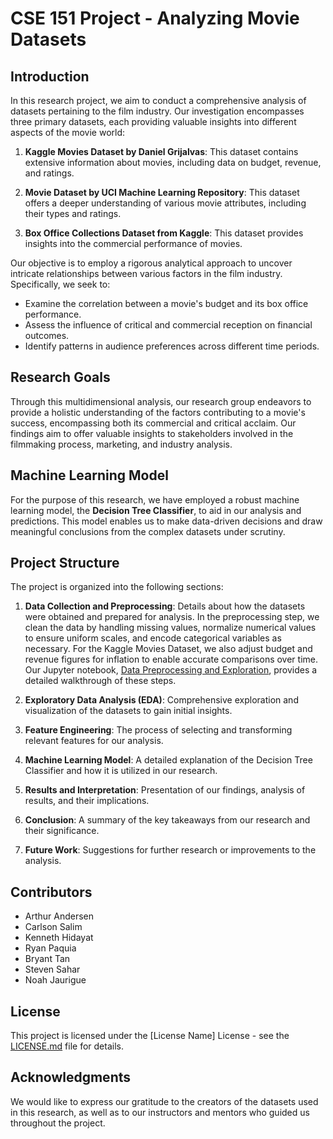 # CSE 151 Project - Analyzing Movie Datasets

## Introduction

In this research project, we aim to conduct a comprehensive analysis of datasets pertaining to the film industry. Our investigation encompasses three primary datasets, each providing valuable insights into different aspects of the movie world:

1. **Kaggle Movies Dataset by Daniel Grijalvas**: This dataset contains extensive information about movies, including data on budget, revenue, and ratings.

2. **Movie Dataset by UCI Machine Learning Repository**: This dataset offers a deeper understanding of various movie attributes, including their types and ratings.

3. **Box Office Collections Dataset from Kaggle**: This dataset provides insights into the commercial performance of movies.

Our objective is to employ a rigorous analytical approach to uncover intricate relationships between various factors in the film industry. Specifically, we seek to:

- Examine the correlation between a movie's budget and its box office performance.
- Assess the influence of critical and commercial reception on financial outcomes.
- Identify patterns in audience preferences across different time periods.

## Research Goals

Through this multidimensional analysis, our research group endeavors to provide a holistic understanding of the factors contributing to a movie's success, encompassing both its commercial and critical acclaim. Our findings aim to offer valuable insights to stakeholders involved in the filmmaking process, marketing, and industry analysis.

## Machine Learning Model

For the purpose of this research, we have employed a robust machine learning model, the **Decision Tree Classifier**, to aid in our analysis and predictions. This model enables us to make data-driven decisions and draw meaningful conclusions from the complex datasets under scrutiny.

## Project Structure

The project is organized into the following sections:

1. **Data Collection and Preprocessing**: Details about how the datasets were obtained and prepared for analysis. In the preprocessing step, we clean the data by handling missing values, normalize numerical values to ensure uniform scales, and encode categorical variables as necessary. For the Kaggle Movies Dataset, we also adjust budget and revenue figures for inflation to enable accurate comparisons over time. Our Jupyter notebook, [Data Preprocessing and Exploration](https://github.com/arandersen/CSE_151_Project/blob/main/Project%20(2).ipynb), provides a detailed walkthrough of these steps.

2. **Exploratory Data Analysis (EDA)**: Comprehensive exploration and visualization of the datasets to gain initial insights.

3. **Feature Engineering**: The process of selecting and transforming relevant features for our analysis.

4. **Machine Learning Model**: A detailed explanation of the Decision Tree Classifier and how it is utilized in our research.

5. **Results and Interpretation**: Presentation of our findings, analysis of results, and their implications.

6. **Conclusion**: A summary of the key takeaways from our research and their significance.

7. **Future Work**: Suggestions for further research or improvements to the analysis.

## Contributors

- Arthur Andersen
- Carlson Salim
- Kenneth Hidayat
- Ryan Paquia
- Bryant Tan
- Steven Sahar
- Noah Jaurigue

## License

This project is licensed under the [License Name] License - see the [LICENSE.md](LICENSE.md) file for details.

## Acknowledgments

We would like to express our gratitude to the creators of the datasets used in this research, as well as to our instructors and mentors who guided us throughout the project.
